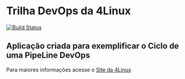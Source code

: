 # Trilha DevOps da 4Linux

<!-- Altere a Flag abaixo com sua URL do Travis -->
[![Build Status](https://travis-ci.org/zabbixpos/teste.svg?branch=master)](https://travis-ci.org/zabbixpos/teste)

## Aplicação criada para exemplificar o Ciclo de uma PipeLine DevOps


Para maiores informações acesse o [Site da 4Linux](https://www.4linux.com.br/cursos/devops)
